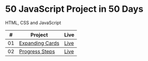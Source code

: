 # 50 JavaScript Project in 50 Days
HTML, CSS and JavaScript

<table>
  <thead>
    <th>#</th>
    <th>Project</th>
    <th>Live</th>
  </thead>
  <tbody>
    <td>01</td>
    <td><a href="https://github.com/the-phoenix-coder/50-50JS/tree/main/Expanding-Cards">Expanding Cards</a></td>
    <td><a href="https://expanding-cards-omega-swart.vercel.app/">Live</a></td>
  </tbody>
  <tbody>
    <td>02</td>
    <td><a href="https://github.com/the-phoenix-coder/50-50JS/tree/main/Progress-Steps">Progress Steps</a></td>
    <td><a href="https://progress-steps-gilt.vercel.app/">Live</a></td>
  </tbody>
</table>
